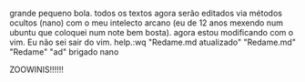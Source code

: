 grande pequeno bola.
todos os textos agora serão editados via métodos ocultos (nano) com o meu intelecto arcano (eu de 12 anos mexendo num ubuntu que coloquei num note bem bosta).
agora estou modificando com o vim. Eu não sei sair do vim. help.:wq
"Redame.md atualizado"
"Redame.md"
"Redame"
"ad"
brigado nano


ZOOWINIS!!!!!!
